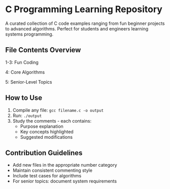 # C Programming Learning Repository

A curated collection of C code examples ranging from fun beginner projects to advanced algorithms. Perfect for students and engineers learning systems programming.

## File Contents Overview

1-3: Fun Coding

4: Core Algorithms

5: Senior-Level Topics

## How to Use
1. Compile any file: `gcc filename.c -o output`
2. Run: `./output`
3. Study the comments - each contains:
   - Purpose explanation
   - Key concepts highlighted
   - Suggested modifications

## Contribution Guidelines
- Add new files in the appropriate number category
- Maintain consistent commenting style
- Include test cases for algorithms
- For senior topics: document system requirements
